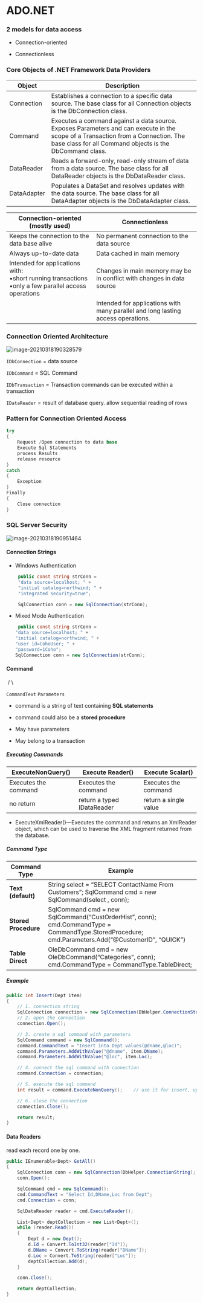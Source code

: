 # ADO.NET

### 2 models for data access

- Connection-oriented

- Connectionless

  

###  Core Objects of .NET Framework Data Providers

| **Object**  | **Description**                                              |
| ----------- | ------------------------------------------------------------ |
| Connection  | Establishes a connection to a specific  data source. The base class for all Connection objects is the DbConnection  class. |
| Command     | Executes a command against a data  source. Exposes Parameters and can execute in the scope of a Transaction from  a Connection. The base class for all Command objects is the DbCommand class. |
| DataReader  | Reads a forward-only, read-only stream  of data from a data source. The base class for all DataReader  objects is the DbDataReader  class. |
| DataAdapter | Populates a DataSet  and resolves updates with the data source. The base class for all DataAdapter  objects is the DbDataAdapter class. |



| Connection-oriented (mostly used)                            | Connectionless                                               |
| ------------------------------------------------------------ | ------------------------------------------------------------ |
| Keeps the connection to the data base alive                  | No permanent connection to the data source                   |
| Always up-to-date data                                       | Data cached in main memory                                   |
| Intended for applications with: <br>•short running transactions                                           •only a few parallel access operations | Changes in main memory may be in conflict with changes in data source |
|                                                              | Intended for applications with many parallel and long lasting access operations. |



### Connection Oriented Architecture

![image-20210318190328579](../../../resources/image-20210318190328579.png)

`IDbConnection` = data source

`IDbCommand` = SQL Command

`IDbTransaction` = Transaction commands can be executed within a transaction

`IDataReader` = result of database query. allow sequential reading of rows 



### Pattern for Connection Oriented Access

```c#
try
{  
    Request /Open connection to data base
    Execute Sql Statements
    process Results
    release resource
}
catch
{  
    Exception
}
Finally
{ 
    Close connection 
}
```



### SQL Server Security

![image-20210318190951464](../../../resources/image-20210318190951464.png)

#### Connection Strings

- Windows Authentication

  ```c#
   public const string strConn =
   "data source=localhost; " +
   "initial catalog=northwind; " +
   "integrated security=true";
  
   SqlConnection conn = new SqlConnection(strConn);
  ```

- Mixed Mode Authentication

  ```c#
   public const string strConn =
  "data source=localhost; " +
  "initial catalog=northwind; " +
  "user id=CohoUser; " +
  "password=1Coho";
  SqlConnection conn = new SqlConnection(strConn);
  ```

  

#### Command

​         /								\

`CommandText`          `Parameters`

- command is a string of text containing **SQL statements**
- command could also be a **stored procedure**

- May have parameters

- May belong to a transaction

##### Executing Commands 

| ExecuteNonQuery()    | Execute Reader()           | Execute Scalar()      |
| -------------------- | -------------------------- | --------------------- |
| Executes the command | Executes the command       | Executes the command  |
| no return            | return a typed IDataReader | return a single value |

- ExecuteXmlReader()—Executes the command and returns an XmlReader object, which can be used to traverse the XML fragment returned from the database.

##### Command Type

| **Command**  **Type** | **Example**                                                  |
| --------------------- | ------------------------------------------------------------ |
| **Text  (default)**   | String  select = “SELECT ContactName  From Customers”;  SqlCommand  cmd  = new SqlCommand(select  , conn); |
| **Stored  Procedure** | SqlCommand  cmd  = new SqlCommand(“CustOrderHist”,  conn);  cmd.CommandType  = CommandType.StoredProcedure;  cmd.Parameters.Add(“@CustomerID”,  “QUICK”) |
| **Table  Direct**     | OleDbCommand  cmd  = new OleDbCommand(“Categories”,  conn);  cmd.CommandType  = CommandType.TableDirect; |

##### Example

```c#
public int Insert(Dept item)
{
    // 1. connection string
    SqlConnection connection = new SqlConnection(DbHelper.ConnectionString);
    // 2. open the connection
    connection.Open();

    // 3. create a sql command with parameters
    SqlCommand command = new SqlCommand();
    command.CommandText = "Insert into Dept values(@dname,@loc)";
    command.Parameters.AddWithValue("@dname", item.DName);
    command.Parameters.AddWithValue("@loc", item.Loc);

    // 4. connect the sql command with connection
    command.Connection = connection; 

    // 5. execute the sql command
    int result = command.ExecuteNonQuery();    // use it for insert, update, delete

    // 6. close the connection
    connection.Close();

    return result;
}
```



#### Data Readers

read each record one by one.

```c#
public IEnumerable<Dept> GetAll()
{
    SqlConnection conn = new SqlConnection(DbHelper.ConnectionString);
    conn.Open();

    SqlCommand cmd = new SqlCommand();
    cmd.CommandText = "Select Id,DName,Loc from Dept";
    cmd.Connection = conn;

    SqlDataReader reader = cmd.ExecuteReader();

    List<Dept> deptCollection = new List<Dept>();
    while (reader.Read())
    {
        Dept d = new Dept();
        d.Id = Convert.ToInt32(reader["Id"]);
        d.DName = Convert.ToString(reader["DName"]);
        d.Loc = Convert.ToString(reader["Loc"]);
        deptCollection.Add(d);
    }

    conn.Close();

    return deptCollection;
}
```

